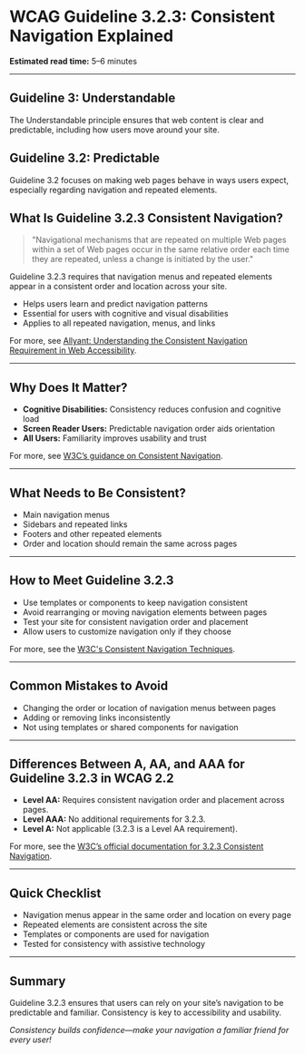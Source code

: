 <!--
title: 3.2.3 - Consistent Navigation
series: Making the Web Accessible for All
description: A practical guide to WCAG Guideline 3.2.3 (Consistent Navigation)—what it means, why it matters, and how to ensure navigation is predictable across your site.
keywords: wcag 3.2.3, consistent navigation, accessibility, web standards, navigation menus, user experience
image: WCAG-Series-3.2.3.png
imageAlt: Blue text on yellow background saying, "Web Content Accessibiilty Guiedlines (WCAG) 3.2.3 Explained, Consistent Navigation"
status: published
date: 2025-07-03
excerpt: This guideline ensures navigation is predictable and consistent across the site.
previous: /wcag/WCAG-Guideline-3-2-2-On-Input-Explained, Guideline 3.2.2 - On Input
next: /wcag/WCAG-Guideline-3-2-4-Consistent-Identification-Explained, Guideline 3.2.4 - Consistent Identification
-->

# **WCAG Guideline 3.2.3: Consistent Navigation Explained**

**Estimated read time:** 5–6 minutes

---

## **Guideline 3: Understandable**

The Understandable principle ensures that web content is clear and predictable, including how users move around your site.

## **Guideline 3.2: Predictable**

Guideline 3.2 focuses on making web pages behave in ways users expect, especially regarding navigation and repeated elements.

## **What Is Guideline 3.2.3 Consistent Navigation?**

> "Navigational mechanisms that are repeated on multiple Web pages within a set of Web pages occur in the same relative order each time they are repeated, unless a change is initiated by the user."

Guideline 3.2.3 requires that navigation menus and repeated elements appear in a consistent order and location across your site.

- Helps users learn and predict navigation patterns
- Essential for users with cognitive and visual disabilities
- Applies to all repeated navigation, menus, and links

For more, see [Allyant: Understanding the Consistent Navigation Requirement in Web Accessibility](https://allyant.com/blog/understanding-the-consistent-navigation-requirement-in-web-accessibility).

---

## **Why Does It Matter?**

- **Cognitive Disabilities:** Consistency reduces confusion and cognitive load
- **Screen Reader Users:** Predictable navigation order aids orientation
- **All Users:** Familiarity improves usability and trust

For more, see [W3C’s guidance on Consistent Navigation](https://www.w3.org/WAI/WCAG22/Understanding/consistent-navigation.html).

---

## **What Needs to Be Consistent?**

- Main navigation menus
- Sidebars and repeated links
- Footers and other repeated elements
- Order and location should remain the same across pages

---

## **How to Meet Guideline 3.2.3**

- Use templates or components to keep navigation consistent
- Avoid rearranging or moving navigation elements between pages
- Test your site for consistent navigation order and placement
- Allow users to customize navigation only if they choose

For more, see the [W3C's Consistent Navigation Techniques](https://www.w3.org/WAI/WCAG22/Techniques/general/G61).

---

## **Common Mistakes to Avoid**

- Changing the order or location of navigation menus between pages
- Adding or removing links inconsistently
- Not using templates or shared components for navigation

---

## **Differences Between A, AA, and AAA for Guideline 3.2.3 in WCAG 2.2**

- **Level AA:** Requires consistent navigation order and placement across pages.
- **Level AAA:** No additional requirements for 3.2.3.
- **Level A:** Not applicable (3.2.3 is a Level AA requirement).

For more, see the [W3C’s official documentation for 3.2.3 Consistent Navigation](https://www.w3.org/WAI/WCAG22/Understanding/consistent-navigation.html).

---

## **Quick Checklist**

- Navigation menus appear in the same order and location on every page
- Repeated elements are consistent across the site
- Templates or components are used for navigation
- Tested for consistency with assistive technology

---

## **Summary**

Guideline 3.2.3 ensures that users can rely on your site’s navigation to be predictable and familiar. Consistency is key to accessibility and usability.

_Consistency builds confidence—make your navigation a familiar friend for every user!_
